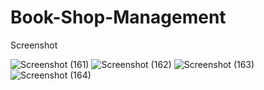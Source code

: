 # Book-Shop-Management
Screenshot

![Screenshot (161)](https://github.com/Aftab37/Book-Shop-Management/assets/126570144/e27e2506-a383-47a8-8821-316e6d44f8fb)
![Screenshot (162)](https://github.com/Aftab37/Book-Shop-Management/assets/126570144/079efafa-409e-467d-b4d2-25807d1bd30b)
![Screenshot (163)](https://github.com/Aftab37/Book-Shop-Management/assets/126570144/6734ca99-d0ab-48d3-970f-40a3dae74d94)
![Screenshot (164)](https://github.com/Aftab37/Book-Shop-Management/assets/126570144/17319d94-2172-4b03-ab64-22091e3cd908)
